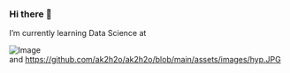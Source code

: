 ### Hi there 👋

I’m currently learning Data Science at 

![Image](https://github.com/ak2h2o/ak2h2o/edit/main/cogrammar.jpg)  
and
https://github.com/ak2h2o/ak2h2o/blob/main/assets/images/hyp.JPG

<!--
**ak2h2o/ak2h2o** is a ✨ _special_ ✨ repository because its `README.md` (this file) appears on your GitHub profile.

Here are some ideas to get you started:

- 🔭 I’m currently working on ...
- 🌱 I’m currently learning Data Science
- 👯 I’m looking to collaborate on ...
- 🤔 I’m looking for help with ...
- 💬 Ask me about ...
- 📫 How to reach me: ...
- 😄 Pronouns: ...
- ⚡ Fun fact: ...
-->
